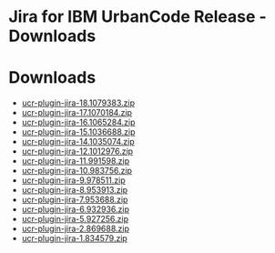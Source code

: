 
Jira for IBM UrbanCode Release - Downloads
==========================================

# Downloads

- [ucr-plugin-jira-18.1079383.zip](https://raw.githubusercontent.com/UrbanCode/IBM-UCR-PLUGINS/main/files/ucr-plugin-jira/ucr-plugin-jira-18.1079383.zip)
- [ucr-plugin-jira-17.1070184.zip](https://raw.githubusercontent.com/UrbanCode/IBM-UCR-PLUGINS/main/files/ucr-plugin-jira/ucr-plugin-jira-17.1070184.zip)
- [ucr-plugin-jira-16.1065284.zip](https://raw.githubusercontent.com/UrbanCode/IBM-UCR-PLUGINS/main/files/ucr-plugin-jira/ucr-plugin-jira-16.1065284.zip)
- [ucr-plugin-jira-15.1036688.zip](https://raw.githubusercontent.com/UrbanCode/IBM-UCR-PLUGINS/main/files/ucr-plugin-jira/ucr-plugin-jira-15.1036688.zip)
- [ucr-plugin-jira-14.1035074.zip](https://raw.githubusercontent.com/UrbanCode/IBM-UCR-PLUGINS/main/files/ucr-plugin-jira/ucr-plugin-jira-14.1035074.zip)
- [ucr-plugin-jira-12.1012976.zip](https://raw.githubusercontent.com/UrbanCode/IBM-UCR-PLUGINS/main/files/ucr-plugin-jira/ucr-plugin-jira-12.1012976.zip)
- [ucr-plugin-jira-11.991598.zip](https://raw.githubusercontent.com/UrbanCode/IBM-UCR-PLUGINS/main/files/ucr-plugin-jira/ucr-plugin-jira-11.991598.zip)
- [ucr-plugin-jira-10.983756.zip](https://raw.githubusercontent.com/UrbanCode/IBM-UCR-PLUGINS/main/files/ucr-plugin-jira/ucr-plugin-jira-10.983756.zip)
- [ucr-plugin-jira-9.978511.zip](https://raw.githubusercontent.com/UrbanCode/IBM-UCR-PLUGINS/main/files/ucr-plugin-jira/ucr-plugin-jira-9.978511.zip)
- [ucr-plugin-jira-8.953913.zip](https://raw.githubusercontent.com/UrbanCode/IBM-UCR-PLUGINS/main/files/ucr-plugin-jira/ucr-plugin-jira-8.953913.zip)
- [ucr-plugin-jira-7.953688.zip](https://raw.githubusercontent.com/UrbanCode/IBM-UCR-PLUGINS/main/files/ucr-plugin-jira/ucr-plugin-jira-7.953688.zip)
- [ucr-plugin-jira-6.932936.zip](https://raw.githubusercontent.com/UrbanCode/IBM-UCR-PLUGINS/main/files/ucr-plugin-jira/ucr-plugin-jira-6.932936.zip)
- [ucr-plugin-jira-5.927256.zip](https://raw.githubusercontent.com/UrbanCode/IBM-UCR-PLUGINS/main/files/ucr-plugin-jira/ucr-plugin-jira-5.927256.zip)
- [ucr-plugin-jira-2.869688.zip](https://raw.githubusercontent.com/UrbanCode/IBM-UCR-PLUGINS/main/files/ucr-plugin-jira/ucr-plugin-jira-2.869688.zip)
- [ucr-plugin-jira-1.834579.zip](https://raw.githubusercontent.com/UrbanCode/IBM-UCR-PLUGINS/main/files/ucr-plugin-jira/ucr-plugin-jira-1.834579.zip)

